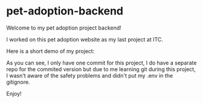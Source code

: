 # pet-adoption-backend
Welcome to my pet adoption project backend! 

I worked on this pet adoption website as my last project at ITC.

Here is a short demo of my project: 

As you can see, I only have one commit for this project, I do have a separate repo for the commited version but due to me learning git during this project,
I wasn't aware of the safety problems and didn't put my .env in the gitignore. 

Enjoy! 
